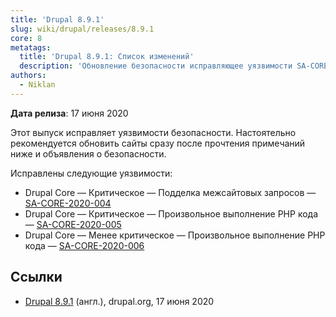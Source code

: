 ```yaml
---
title: 'Drupal 8.9.1'
slug: wiki/drupal/releases/8.9.1
core: 8
metatags:
  title: 'Drupal 8.9.1: Список изменений'
  description: 'Обновление безопасности исправляющее уязвимости SA-CORE-2020-004, SA-CORE-2020-005, SA-CORE-2020-006.'
authors:
  - Niklan
---
```


**Дата релиза**: 17 июня 2020

Этот выпуск исправляет уязвимости безопасности. Настоятельно рекомендуется обновить сайты сразу после прочтения примечаний ниже и объявления о безопасности.

Исправлены следующие уязвимости:

- Drupal Core — Критическое — Подделка межсайтовых запросов — [SA-CORE-2020-004](../../../../security/sa-core/2020-004/index.md)
- Drupal Core — Критическое — Произвольное выполнение PHP кода — [SA-CORE-2020-005](../../../../security/sa-core/2020-005/index.md)
- Drupal Core — Менее критическое — Произвольное выполнение PHP кода — [SA-CORE-2020-006](../../../../security/sa-core/2020-006/index.md)


## Ссылки

- [Drupal 8.9.1](https://www.drupal.org/project/drupal/releases/8.9.1) (англ.), drupal.org, 17 июня 2020
